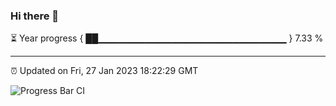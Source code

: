 ### Hi there 👋

⏳ Year progress { ██▁▁▁▁▁▁▁▁▁▁▁▁▁▁▁▁▁▁▁▁▁▁▁▁▁▁▁▁ } 7.33 %

---

⏰ Updated on Fri, 27 Jan 2023 18:22:29 GMT

![Progress Bar CI](https://github.com/ZhaoGui/ZhaoGui/workflows/Progress%20Bar%20CI/badge.svg)

